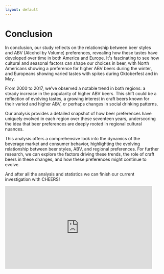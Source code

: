 ```yaml
---
layout: default
---
```


# Conclusion

In conclusion, our study reflects on the relationship between beer styles and ABV (Alcohol by Volume) preferences, revealing how these tastes have developed over time in both America and Europe. It's fascinating to see how cultural and seasonal factors can shape our choices in beer, with North Americans showing a preference for higher ABV beers during the winter, and Europeans showing varied tastes with spikes during Oktoberfest and in May.

From 2000 to 2017, we've observed a notable trend in both regions: a steady increase in the popularity of higher ABV beers. This shift could be a reflection of evolving tastes, a growing interest in craft beers known for their varied and higher ABV, or perhaps changes in social drinking patterns.

Our analysis provides a detailed snapshot of how beer preferences have uniquely evolved in each region over these seventeen years, underscoring the idea that beer preferences are deeply rooted in regional cultural nuances.

This analysis offers a comprehensive look into the dynamics of the beverage market and consumer behavior, highlighting the evolving relationship between beer styles, ABV, and regional preferences. For further research, we can explore the factors driving these trends, the role of craft beers in these changes, and how these preferences might continue to evolve.

And after all the analysis and statistics we can finish our current investigation with CHEERS!

<iframe src="https://giphy.com/embed/L0BKzeibXgQSm8tJAi" width="480" height="270" frameBorder="0" class="giphy-embed" allowFullScreen></iframe><p><a href="https://giphy.com/gifs/cheers-drinks-happyhour-L0BKzeibXgQSm8tJAi"></a></p>
